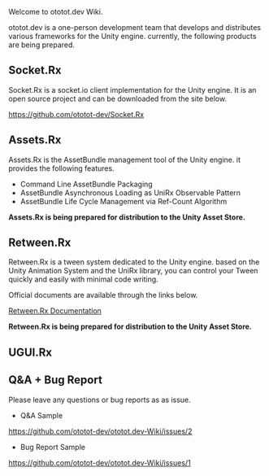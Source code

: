  Welcome to ototot.dev Wiki.
 
 ototot.dev is a one-person development team that develops and distributes various frameworks for the Unity engine. currently, the following products are being prepared.
 
## Socket.Rx

 Socket.Rx is a socket.io client implementation for the Unity engine. It is an open source project and can be downloaded from the site below.
 
 https://github.com/ototot-dev/Socket.Rx

## Assets.Rx

 Assets.Rx is the AssetBundle management tool of the Unity engine. it provides the following features.
 
- Command Line AssetBundle Packaging
- AssetBundle Asynchronous Loading as UniRx Observable Pattern
- AssetBundle Life Cycle Management via Ref-Count Algorithm

 **Assets.Rx is being prepared for distribution to the Unity Asset Store.**

## Retween.Rx

 Retween.Rx is a tween system dedicated to the Unity engine. based on the Unity Animation System and the UniRx library, you can control your Tween quickly and easily with minimal code writing.
 
 Official documents are available through the links below.
 
 [Retween.Rx Documentation](https://www.notion.so/ototot/Retween-Rx-Documetation-5a36f801cd4d4094a10db196323d2d0d)
 
 
 **Retween.Rx is being prepared for distribution to the Unity Asset Store.**
 
## UGUI.Rx



## Q&A + Bug Report
 
 Please leave any questions or bug reports as as issue.
 
- Q&A Sample
 
https://github.com/ototot-dev/ototot.dev-Wiki/issues/2

- Bug Report Sample

https://github.com/ototot-dev/ototot.dev-Wiki/issues/1
 
 
 














